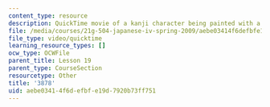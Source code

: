 ```yaml
---
content_type: resource
description: QuickTime movie of a kanji character being painted with a brush.
file: /media/courses/21g-504-japanese-iv-spring-2009/aebe03414f6defbfe19d7920b73ff751_3878.mov
file_type: video/quicktime
learning_resource_types: []
ocw_type: OCWFile
parent_title: Lesson 19
parent_type: CourseSection
resourcetype: Other
title: '3878'
uid: aebe0341-4f6d-efbf-e19d-7920b73ff751
---
```

